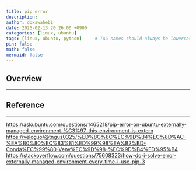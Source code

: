 ```yaml
---
title: pip error
description: 
author: doxawahebi
date: 2025-02-13 20:26:00 +0900
categories: [linux, ubuntu]
tags: [linux, ubuntu, python]     # TAG names should always be lowercase
pin: false
math: false
mermaid: false
---
```


## Overview
---


## Reference
---
https://askubuntu.com/questions/1465218/pip-error-on-ubuntu-externally-managed-environment-%C3%97-this-environment-is-extern
https://velog.io/@tngus0325/%ED%8C%8C%EC%9D%B4%EC%8D%AC-%EA%B0%80%EC%83%81%ED%99%98%EA%B2%BD-Conda%EC%99%80-Venv%EC%9D%98-%EC%9D%B4%ED%95%B4
https://stackoverflow.com/questions/75608323/how-do-i-solve-error-externally-managed-environment-every-time-i-use-pip-3